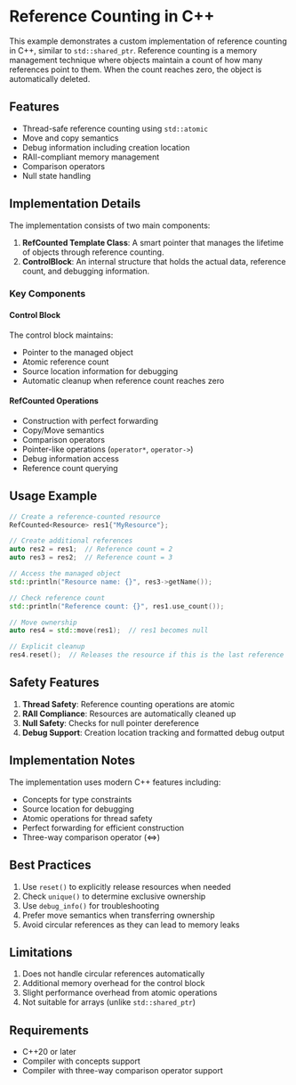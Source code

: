 # Reference Counting in C++

This example demonstrates a custom implementation of reference counting in C++, similar to `std::shared_ptr`. Reference counting is a memory management technique where objects maintain a count of how many references point to them. When the count reaches zero, the object is automatically deleted.

## Features

- Thread-safe reference counting using `std::atomic`
- Move and copy semantics
- Debug information including creation location
- RAII-compliant memory management
- Comparison operators
- Null state handling

## Implementation Details

The implementation consists of two main components:

1. **RefCounted<T> Template Class**: A smart pointer that manages the lifetime of objects through reference counting.
2. **ControlBlock**: An internal structure that holds the actual data, reference count, and debugging information.

### Key Components

#### Control Block
The control block maintains:
- Pointer to the managed object
- Atomic reference count
- Source location information for debugging
- Automatic cleanup when reference count reaches zero

#### RefCounted<T> Operations
- Construction with perfect forwarding
- Copy/Move semantics
- Comparison operators
- Pointer-like operations (`operator*`, `operator->`)
- Debug information access
- Reference count querying

## Usage Example

```cpp
// Create a reference-counted resource
RefCounted<Resource> res1{"MyResource"};

// Create additional references
auto res2 = res1;  // Reference count = 2
auto res3 = res2;  // Reference count = 3

// Access the managed object
std::println("Resource name: {}", res3->getName());

// Check reference count
std::println("Reference count: {}", res1.use_count());

// Move ownership
auto res4 = std::move(res1);  // res1 becomes null

// Explicit cleanup
res4.reset();  // Releases the resource if this is the last reference
```

## Safety Features

1. **Thread Safety**: Reference counting operations are atomic
2. **RAII Compliance**: Resources are automatically cleaned up
3. **Null Safety**: Checks for null pointer dereference
4. **Debug Support**: Creation location tracking and formatted debug output

## Implementation Notes

The implementation uses modern C++ features including:
- Concepts for type constraints
- Source location for debugging
- Atomic operations for thread safety
- Perfect forwarding for efficient construction
- Three-way comparison operator (<=>)

## Best Practices

1. Use `reset()` to explicitly release resources when needed
2. Check `unique()` to determine exclusive ownership
3. Use `debug_info()` for troubleshooting
4. Prefer move semantics when transferring ownership
5. Avoid circular references as they can lead to memory leaks

## Limitations

1. Does not handle circular references automatically
2. Additional memory overhead for the control block
3. Slight performance overhead from atomic operations
4. Not suitable for arrays (unlike `std::shared_ptr`)

## Requirements

- C++20 or later
- Compiler with concepts support
- Compiler with three-way comparison operator support
